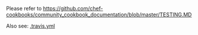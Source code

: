 Please refer to
https://github.com/chef-cookbooks/community_cookbook_documentation/blob/master/TESTING.MD

Also see: [.travis.yml](https://github.com/trinitronx/kodi-cookbook/blob/master/.travis.yml)

